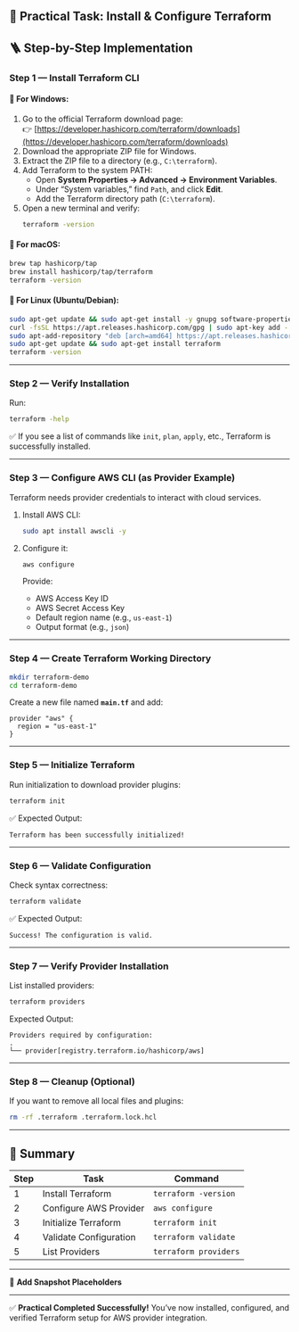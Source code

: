 ## 🎯 Practical Task: **Install & Configure Terraform**

## 🪜 Step-by-Step Implementation

### **Step 1 — Install Terraform CLI**

#### 🧩 For Windows:
1. Go to the official Terraform download page:  
   👉 [https://developer.hashicorp.com/terraform/downloads](https://developer.hashicorp.com/terraform/downloads)
2. Download the appropriate ZIP file for Windows.
3. Extract the ZIP file to a directory (e.g., `C:\terraform`).
4. Add Terraform to the system PATH:
   - Open **System Properties → Advanced → Environment Variables**.
   - Under “System variables,” find `Path`, and click **Edit**.
   - Add the Terraform directory path (`C:\terraform`).
5. Open a new terminal and verify:
   ```bash
   terraform -version
   ```

#### 🧩 For macOS:

```bash
brew tap hashicorp/tap
brew install hashicorp/tap/terraform
terraform -version
```

#### 🧩 For Linux (Ubuntu/Debian):

```bash
sudo apt-get update && sudo apt-get install -y gnupg software-properties-common curl
curl -fsSL https://apt.releases.hashicorp.com/gpg | sudo apt-key add -
sudo apt-add-repository "deb [arch=amd64] https://apt.releases.hashicorp.com $(lsb_release -cs) main"
sudo apt-get update && sudo apt-get install terraform
terraform -version
```

---

### **Step 2 — Verify Installation**

Run:

```bash
terraform -help
```

✅ If you see a list of commands like `init`, `plan`, `apply`, etc., Terraform is successfully installed.

---

### **Step 3 — Configure AWS CLI (as Provider Example)**

Terraform needs provider credentials to interact with cloud services.

1. Install AWS CLI:

   ```bash
   sudo apt install awscli -y
   ```
2. Configure it:

   ```bash
   aws configure
   ```

   Provide:

   * AWS Access Key ID
   * AWS Secret Access Key
   * Default region name (e.g., `us-east-1`)
   * Output format (e.g., `json`)

---

### **Step 4 — Create Terraform Working Directory**

```bash
mkdir terraform-demo
cd terraform-demo
```

Create a new file named **`main.tf`** and add:

```hcl
provider "aws" {
  region = "us-east-1"
}
```

---

### **Step 5 — Initialize Terraform**

Run initialization to download provider plugins:

```bash
terraform init
```

✅ Expected Output:

```
Terraform has been successfully initialized!
```

---

### **Step 6 — Validate Configuration**

Check syntax correctness:

```bash
terraform validate
```

✅ Expected Output:

```
Success! The configuration is valid.
```

---

### **Step 7 — Verify Provider Installation**

List installed providers:

```bash
terraform providers
```

Expected Output:

```
Providers required by configuration:
.
└── provider[registry.terraform.io/hashicorp/aws]
```

---

### **Step 8 — Cleanup (Optional)**

If you want to remove all local files and plugins:

```bash
rm -rf .terraform .terraform.lock.hcl
```

---

## 🧾 Summary

| Step | Task                   | Command               |
| ---- | ---------------------- | --------------------- |
| 1    | Install Terraform      | `terraform -version`  |
| 2    | Configure AWS Provider | `aws configure`       |
| 3    | Initialize Terraform   | `terraform init`      |
| 4    | Validate Configuration | `terraform validate`  |
| 5    | List Providers         | `terraform providers` |

---

📸 **Add Snapshot Placeholders**

<!-- Add snapshot: Terraform version check -->

<!-- Add snapshot: terraform init output -->

<!-- Add snapshot: terraform validate success -->

---

✅ **Practical Completed Successfully!**
You’ve now installed, configured, and verified Terraform setup for AWS provider integration.



